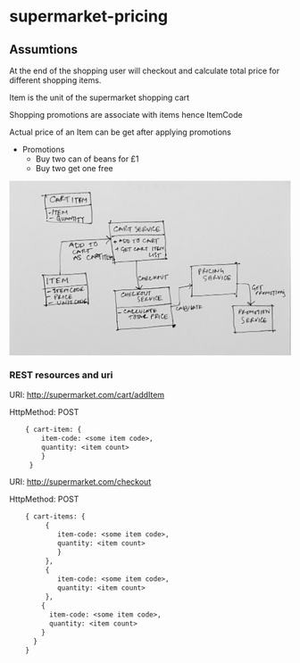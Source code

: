 # supermarket-pricing

## Assumtions

At the end of the shopping user will checkout and calculate total price for different shopping items.

Item is the unit of the supermarket shopping cart

Shopping promotions are associate with items hence ItemCode

Actual price of an Item can be get after applying promotions

* Promotions 
    - Buy two can of beans for £1
    - Buy two get one free
    
![Classes interaction](/images/checkout.jpg)

### REST resources and uri

URI: http://supermarket.com/cart/addItem

HttpMethod: POST

```$xslt
    { cart-item: {
        item-code: <some item code>,
        quantity: <item count>
        }
     }
```

URI: http://supermarket.com/checkout

HttpMethod: POST

```$xslt
    { cart-items: {
         {
            item-code: <some item code>,
            quantity: <item count>
            }
         },
         {
            item-code: <some item code>,
            quantity: <item count>
         },
        {
          item-code: <some item code>,
          quantity: <item count>
        }
      }
    }
```


